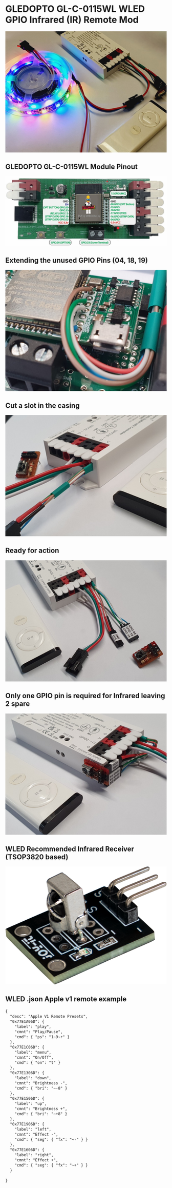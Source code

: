 # GLEDOPTO GL-C-0115WL WLED GPIO Infrared (IR) Remote Mod

![](https://github.com/koogar/GLEDOPTO-ESP32-USB-Module/blob/main/Infrared%20Mod/IR_Mod/images/TML_GLEDOPTO_GPIO_IR_MOD%20(4).jpg)


## GLEDOPTO GL-C-0115WL Module Pinout
![](https://github.com/koogar/GLEDOPTO-ESP32-USB-Module/blob/main/images/TML_GLEDOPTO%20GL-C-0115WL-D%20Pinout-03%20(Medium).jpg)


## Extending the unused GPIO Pins (04, 18, 19)
![](https://github.com/koogar/GLEDOPTO-ESP32-USB-Module/blob/main/Infrared%20Mod/IR_Mod/images/TML_GLEDOPTO_GPIO_IR_MOD%20(1).jpg)

## Cut a slot in the casing
![](https://github.com/koogar/GLEDOPTO-ESP32-USB-Module/blob/main/Infrared%20Mod/IR_Mod/images/TML_GLEDOPTO_GPIO_IR_MOD%20(2).jpg)


## Ready for action
![](https://github.com/koogar/GLEDOPTO-ESP32-USB-Module/blob/main/Infrared%20Mod/IR_Mod/images/TML_GLEDOPTO_GPIO_IR_MOD%20(6).jpg)

## Only one GPIO pin is required for Infrared leaving 2 spare
![](https://github.com/koogar/GLEDOPTO-ESP32-USB-Module/blob/main/Infrared%20Mod/IR_Mod/images/TML_GLEDOPTO_GPIO_IR_MOD%20(8).jpg)

## WLED Recommended Infrared Receiver (TSOP3820 based)

![](https://github.com/koogar/GLEDOPTO-ESP32-USB-Module/blob/main/Infrared%20Mod/IR_Mod/images/KY-022.png)


## WLED .json Apple v1 remote example
```
{
  "desc": "Apple V1 Remote Presets",
  "0x77E1A06D": {
    "label": "play",
    "cmnt": "Play/Pause",
    "cmd": { "ps": "1~9~r" }
  },
  "0x77E1C06D": {
    "label": "menu",
    "cmnt": "On/Off",
    "cmd": { "on": "t" }    
  },
  "0x77E1306D": {
    "label": "down",
    "cmnt": "Brightness -",
    "cmd": { "bri": "~-8" }
  },
  "0x77E1506D": {
    "label": "up",
    "cmnt": "Brightness +",
    "cmd": { "bri": "~+8" }
  },
  "0x77E1906D": {
    "label": "left",
    "cmnt": "Effect -",
    "cmd": { "seg": { "fx": "~-" } }
  },
  "0x77E1606D": {
    "label": "right",
    "cmnt": "Effect +",
    "cmd": { "seg": { "fx": "~+" } }
  }

}

```








